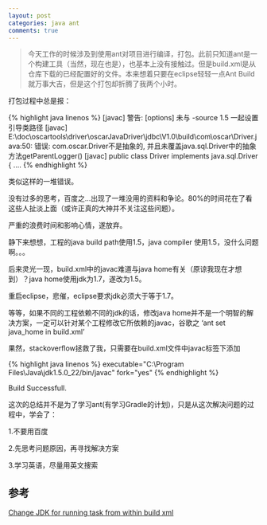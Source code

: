 ```yaml
---
layout: post
categories: java ant
comments: true
---
```


> 今天工作的时候涉及到使用ant对项目进行编译，打包。此前只知道ant是一个构建工具（当然，现在也是），也基本上没有接触过。但是build.xml是从仓库下载的已经配置好的文件。本来想着只要在eclipse轻轻一点Ant Build 就万事大吉，但是这个打包却折腾了我两个小时。

打包过程中总是报：

{% highlight java linenos %}
[javac] 警告: [options] 未与 -source 1.5 一起设置引导类路径
[javac] E:\doc\oscartools\driver\oscarJavaDriver\jdbc\V1.0\build\com\oscar\Driver.java:50: 错误: com.oscar.Driver不是抽象的, 并且未覆盖java.sql.Driver中的抽象方法getParentLogger()
[javac] public class Driver implements java.sql.Driver {
....
{% endhighlight %}

类似这样的一堆错误。

没有过多的思考，百度之...出现了一堆没用的资料和争论。80%的时间花在了看这些人扯淡上面（或许正真的大神并不关注这些问题）。

严重的浪费时间和影响心情，遂放弃。

静下来想想，工程的java build path使用1.5，java compiler 使用1.5，没什么问题啊。。。

后来灵光一现，build.xml中的javac难道与java home有关（原谅我现在才想到）？java home使用jdk为1.7，遂改为1.5。

重启eclipse，悲催，eclipse要求jdk必须大于等于1.7。

等等，如果不同的工程依赖不同的jdk的话，修改java home并不是一个明智的解决方案，一定可以针对某个工程修改它所依赖的javac，谷歌之 ‘ant set java_home in build.xml’

果然，stackoverflow拯救了我，只需要在build.xml文件中javac标签下添加

{% highlight java linenos %}
executable="C:\Program Files\Java\jdk1.5.0_22/bin/javac"
fork="yes"
{% endhighlight %}

Build Successfull.

这次的总结并不是为了学习ant(有学习Gradle的计划)，只是从这次解决问题的过程中，学会了：

1.不要用百度

2.先思考问题原因，再寻找解决方案

3.学习英语，尽量用英文搜索

## 参考

[Change JDK for running <ANT> task from within build xml](http://stackoverflow.com/questions/17594075/change-jdk-for-running-ant-task-from-within-build-xml)


